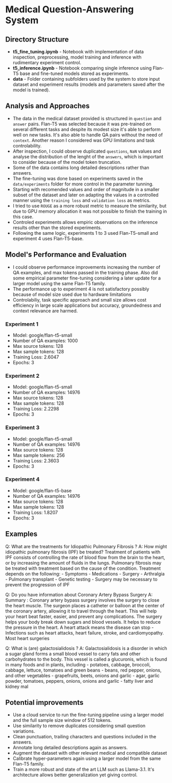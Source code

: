 # Medical Question-Answering System

## Directory Structure

- **t5_fine_tuning.ipynb** - Notebook with implementation of data inspection, preprocessing, model training and inference with rudimentary experiment control.
- **t5_inference.ipynb** - Notebook comparing single inference using Flan-T5 base and fine-tuned models stored as experiments.
- **data** - Folder containing subfolders used by the system to store input dataset and experiment results (models and parameters saved after the model is trained).

## Analysis and Approaches

- The data in the medical dataset provided is structured in `question` and `answer` pairs. Flan-T5 was selected because it was pre-trained on several different tasks and despite its modest size it's able to perform well on new tasks. It's also able to handle QA pairs without the need of `context`. Another reason I considered was GPU limitations and task controlability.
- After inspection, I could observe duplicated `questions`, `NaN` values and analyse the distribution of the lenght of the `answers`, which is important to consider because of the model token truncation.
- Some of the data contains long detailed descriptions rather than answers.
- The fine-tuning was done based on experiments saved in the `data/experiments` folder for more control in the parameter tunning.
- Starting with recomended values and order of magnitude in a smaller subset of the dataset and later on adapting the values in a controlled manner using the `training loss` and `validation loss` as metrics.
- I tried to use `ROUGE` as a more robust metric to measure the similarity, but due to GPU memory allocation it was not possible to finish the training in this case.
- Controled experiments allows empiric observations on the inference results other than the stored experiments.
- Following the same logic, experiments 1 to 3 used Flan-T5-small and experiment 4 uses Flan-T5-base.

## Model's Performance and Evaluation

- I could observe performance improvements increasing the number of QA examples, and max tokens passed in the training phase. Also did some empirical parameter fine-tuning considering a later update for a larger model using the same Flan-T5 family.
- The performance up to experiment 4 is not satisfactory possibly because of model size used due to hardware limitations
- Controlabiliy, task specific approach and small size allows cost efficiency in large scale applications but accuracy, groundedness and context relevance are harmed.

### Experiment 1
 - Model: google/flan-t5-small
 - Number of QA examples: 1000
 - Max source tokens: 128
 - Max sample tokens: 128
 - Training Loss: 2.6047
 - Epochs: 3

### Experiment 2
 - Model: google/flan-t5-small
 - Number of QA examples: 14976
 - Max source tokens: 128
 - Max sample tokens: 128
 - Training Loss: 2.2298
 - Epochs: 3

### Experiment 3
 - Model: google/flan-t5-small
 - Number of QA examples: 14976
 - Max source tokens: 128
 - Max sample tokens: 256
 - Training Loss: 2.3603
 - Epochs: 3

### Experiment 4
 - Model: google/flan-t5-base
 - Number of QA examples: 14976
 - Max source tokens: 128
 - Max sample tokens: 128
 - Training Loss: 1.8207
 - Epochs: 3

## Examples

Q: What are the treatments for Idiopathic Pulmonary Fibrosis ?
A: How might idiopathic pulmonary fibrosis (IPF) be treated? Treatment of patients with IPF consists of controlling the rate of blood flow from the brain to the heart, or by increasing the amount of fluids in the lungs. Pulmonary fibrosis may be treated with treatment based on the cause of the condition. Treatment depends on the following: - Symptoms - Medications - Surgery - Arthralgia - Pulmonary transplant - Genetic testing - Surgery may be necessary to prevent the progression of IPF

Q: Do you have information about Coronary Artery Bypass Surgery
A: Summary : Coronary artery bypass surgery involves the surgery to close the heart muscle. The surgeon places a catheter or balloon at the center of the coronary artery, allowing it to travel through the heart. This will help your heart beat faster, easier, and prevent any complications. The surgery helps your body break down sugars and blood vessels. It helps to reduce the pressure in the heart. A heart attack means the disease can stop - Infections such as heart attacks, heart failure, stroke, and cardiomyopathy. Most heart surgeries 

Q: What is (are) galactosialidosis ?
A: Galactosialidosis is a disorder in which a sugar gland forms a small blood vessel to carry fats and other carbohydrates to the body. This vessel is called a glucuronis, which is found in many foods and in plants, including - potatoes, cabbage, broccoli, cabbage, lettuce, tomatoes and green beans - beans, red pepper, onions, and other vegetables - grapefruits, beets, onions and garlic - agar, garlic powder, tomatoes, peppers, onions, onions and garlic - fatty liver and kidney mal

## Potential improvements
 - Use a cloud service to run the fine-tuning pipeline using a larger model and the full sample size window of 512 tokens.
 - Use similarity to remove duplicates considering small question variations.
 - Clean punctuation, trailing characters and questions included in the answers.
 - Annotate long detailed descriptions again as answers.
 - Augment the dataset with other relevant medical and compatible dataset
 - Calibrate hyper-parameters again using a larger model from the same Flan-T5 family.
 - Train a more robust and state of the art LLM such as Llama-3.1. It's architecture allows better generalization yet giving control.
